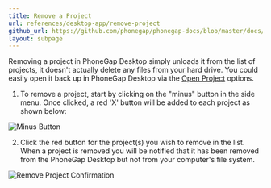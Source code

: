 ```yaml
---
title: Remove a Project
url: references/desktop-app/remove-project
github_url: https://github.com/phonegap/phonegap-docs/blob/master/docs/3-references/desktop-app/6-remove-project.html.md
layout: subpage
---
```


Removing a project in PhoneGap Desktop simply unloads it from the list of projects, it doesn't actually delete any files from
your hard drive. You could easily open it back up in PhoneGap Desktop via the [Open Project](/references/desktop-app/open-project) options.

1. To remove a project, start by clicking on the "minus" button in the side menu. Once clicked, a red 'X' button will be added to each
project as shown below:

  ![Minus Button](/images/docs-minus-button.png)

2. Click the red button for the project(s) you wish to remove in the list. When a project is removed you will be notified that it has
been removed from the PhoneGap Desktop but not from your computer's file system.

  ![Remove Project Confirmation](/images/docs-remove-notification.png)
